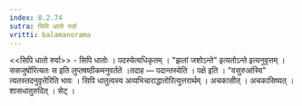 ```yaml
---
index: 8.2.74
sutra: सिपि धातो रुर्वा
vritti: balamanorama
---
```


<<सिपि धातो रुर्वा>> - सिपि धातोः । पदस्येत्यधिकृतम् । "झलां जशोऽन्ते" इत्यतोऽन्ते इत्यनुवृत्तम् ।ससजुषो॑रित्यतः स इति लुप्तषष्ठीकमनुवर्तते ।तदाह —  पदान्तस्येति । पक्षे इति । "वसुरुआंस्वि" त्यतस्तदनुवृत्तेरिति भावः । सिपि धातुत्वस्य अव्यभिचाराद्धातोरित्युत्तरार्थम् । अचकासीत् । अचकासिष्यत् । शासधातुरुदित् । सेट् । 